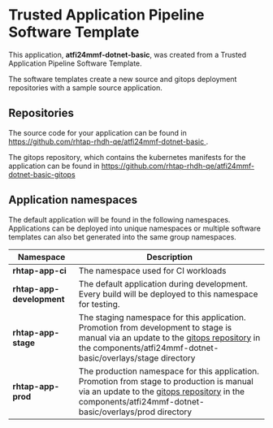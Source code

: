 # Trusted Application Pipeline Software Template

This application, **atfi24mmf-dotnet-basic**, was created from a Trusted Application Pipeline Software Template.

The software templates create a new source and gitops deployment repositories with a sample source application. 

## Repositories

The source code for your application can be found in [https://github.com/rhtap-rhdh-qe/atfi24mmf-dotnet-basic ](https://github.com/rhtap-rhdh-qe/atfi24mmf-dotnet-basic ).
 
The gitops repository, which contains the kubernetes manifests for the application can be found in 
[https://github.com/rhtap-rhdh-qe/atfi24mmf-dotnet-basic-gitops ](https://github.com/rhtap-rhdh-qe/atfi24mmf-dotnet-basic-gitops ) 

## Application namespaces 

The default application will be found in the following namespaces. Applications can be deployed into unique namespaces or multiple software templates can also bet generated into the same group namespaces.  

|  Namespace   |  Description   |  
| -------- | -------- |
| **rhtap-app-ci** | The namespace used for CI workloads |
| **rhtap-app-development** | The default application during development. Every build will be deployed to this namespace for testing. |
| **rhtap-app-stage** | The staging namespace for this application. Promotion from development to stage is manual via an update to the [gitops repository](https://github.com/rhtap-rhdh-qe/atfi24mmf-dotnet-basic-gitops ) in the components/atfi24mmf-dotnet-basic/overlays/stage directory |
| **rhtap-app-prod** | The production namespace for this application. Promotion from stage to production is manual via an update to the [gitops repository](https://github.com/rhtap-rhdh-qe/atfi24mmf-dotnet-basic-gitops ) in the components/atfi24mmf-dotnet-basic/overlays/prod directory |